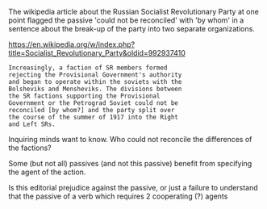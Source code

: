 The wikipedia article about the Russian Socialist Revolutionary Party at one point flagged the passive 'could not be reconciled' with 'by whom' in a sentence about the break-up of the party into two separate organizations.

https://en.wikipedia.org/w/index.php?title=Socialist_Revolutionary_Party&oldid=992937410

	Increasingly, a faction of SR members formed
	rejecting the Provisional Government's authority
	and began to operate within the soviets with the
	Bolsheviks and Mensheviks. The divisions between
	the SR factions supporting the Provisional
	Government or the Petrograd Soviet could not be
	reconciled [by whom?] and the party split over
	the course of the summer of 1917 into the Right
	and Left SRs.

<sarcasm>Inquiring minds want to know. Who could not reconcile the differences of the factions?</sarcasm>

Some (but not all) passives (and not this passive) benefit from specifying the agent of the action.

Is this editorial prejudice against the passive, or just a failure to understand that the passive of a verb which requires 2 cooperating (?) agents 
